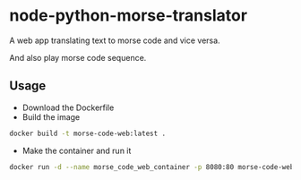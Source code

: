 # node-python-morse-translator

A web app translating text to morse code and vice versa. 

And also play morse code sequence.

## Usage
- Download the Dockerfile
- Build the image
```bash
docker build -t morse-code-web:latest .
```
- Make the container and run it
```bash
docker run -d --name morse_code_web_container -p 8080:80 morse-code-web
```
